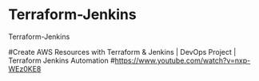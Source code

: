 # Terraform-Jenkins
Terraform-Jenkins

#Create AWS Resources with Terraform & Jenkins | DevOps Project | Terraform Jenkins Automation
#https://www.youtube.com/watch?v=nxp-WEz0KE8
